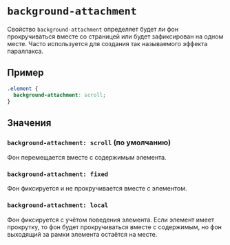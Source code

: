 # `background-attachment`

Свойство `background-attachment` определяет будет ли фон прокручиваться вместе со страницей или будет зафиксирован на одном месте. Часто используется для создания так называемого эффекта параллакса.

## Пример

```css
.element {
  background-attachment: scroll;
}
```

## Значения

### `background-attachment: scroll` (по умолчанию)

Фон перемещается вместе с содержимым элемента.

### `background-attachment: fixed`

Фон фиксируется и не прокручивается вместе с элементом.

### `background-attachment: local`

Фон фиксируется с учётом поведения элемента. Если элемент имеет прокрутку, то фон будет прокручиваться вместе с содержимым, но фон выходящий за рамки элемента остаётся на месте.
